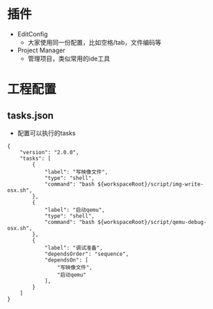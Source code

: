 # 插件
- EditConfig
	- 大家使用同一份配置，比如空格/tab，文件编码等
- Project Manager 
	- 管理项目，类似常用的ide工具

# 工程配置
## tasks.json
- 配置可以执行的tasks
```
{
    "version": "2.0.0", 
    "tasks": [
        {
            "label": "写映像文件",
            "type": "shell",
            "command": "bash ${workspaceRoot}/script/img-write-osx.sh",
        },
        {
            "label": "启动qemu",
            "type": "shell",
            "command": "bash ${workspaceRoot}/script/qemu-debug-osx.sh",
        },
        {
            "label": "调试准备",
            "dependsOrder": "sequence",
            "dependsOn": [
                "写映像文件",
                "启动qemu"
            ],
        }
    ]
}
```